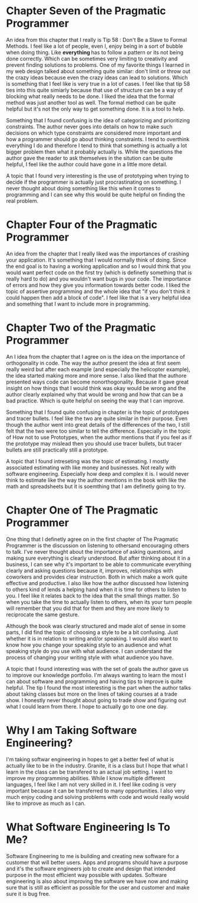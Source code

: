 # Chapter Seven of the Pragmatic Programmer 
  An idea from this chapter that I really is Tip 58 : Don't Be a Slave to Formal Methods. I feel like a lot of people, even I, enjoy being in a sort of bubble when doing thing. Like <b> everything </b>  has to follow a pattern or its not being done correctly. Which can be sometimes very limiting to creativity and prevent finding solutions to problems. One of my favorite things I learned in my web design talked about something quite similar: don't limit or throw out the crazy ideas because even the crazy ideas can lead to solutions. Which is something that I feel like is very true in a lot of cases. I feel like that tip 58 ties into this quite simiarly because that use of structure can be a way of blocking what really needs to be done. I liked the idea that the formal method was just another tool as well. The formal method can be quite helpful but it's not the only way to get something done. It is a tool to help.
  
   Something that I found confusing is the idea of categorizing and prioritizing constraints. The author never goes into details on how to make such decisions on which type constraints are considered more important and how a programmer should go about thinking constraints. I tend to overthink everything I do and therefore I tend to think that something is actually a lot bigger problem then what it probably actually is. While the questions the author gave the reader to ask themselves in the sitution can be quite helpful, I feel like the author could have gone in a little more detail.
   
   A topic that I found very interesting is the use of prototyping when trying to decide if the programmer is actually just procrastinating on something. I never thought about doing something like this when it comes to programming and I can see why this would be quite helpful on finding the real problem. 

# Chapter Four of the Pragmatic Programmer 
  An idea from the chapter that I really liked was the importances of crashing your application. It's something that I would normally think of doing. Since the end goal is to having a working application and so I would think that you would want perfect code on the first try (which is definetly something that is really hard to do) and you wouldn't want bugs in your code. The importance of errors and how they give you information towards better code. I liked the topic of assertive programming and the whole idea that "if you don't think it could happen then add a block of code". I feel like that is a very helpful idea and something that I want to include more in programming. 

# Chapter Two of the Pragmatic Programmer 
  An I idea from the chapter that I agree on is the idea on the importance of orthogonality in code. The way the author present the idea at first seem really weird but after each example (and especially the helicopter example), the idea started making more and more sense. I also liked that the authore presented ways code can become nonorthogonality. Because it gave great insight on how things that I would think was okay would be wrong and the author clearly explained why that would be wrong and how that can be a bad practice. Which is quite helpful on seeing the way that I can improve.
  
  Something that I found quite confusing in chapter is the topic of prototypes and tracer bullets. I feel like the two are quite similar in their purpose. Even though the author went into great details of the differences of the two, I still felt that the two were too similar to tell the difference. Especially in the topic of How not to use Prototypes, when the author mentions that if you feel as if the prototype may mislead then you should use tracer bullets, but tracer bullets are still practically still a prototype. 
  
  A topic that I found intreseting was the topic of estimating. I mostly associated estimating with like money and businesses. Not really with software engineering. Especially how deep and complex it is. I would never think to estimate like the way the author mentions in the book with like the math and spreadsheets but it is soemthing that I am definetly going to try. 

# Chapter One of The Pragmatic Programmer 
  One thing that I definetly agree on in the first chapter of The Pragmatic Programmer is the discussion on listening to othersand encouraging others to talk. I've never thought about the importance of asking questions, and making sure everything is clearly understood. But after thinking about it in a business, I can see why it's important to be able to communicate everything clearly and asking questions because it, improves, relationships with coworkers and provides clear instruction. Both in which make a work quite effective and productive. I also like how the author discussed how listening to others kind of lends a helping hand when it is time for others to listen to you. I feel like it relates back to the idea that the small things matter. So when you take the time to actually listen to others, when its your turn people will remember that you did that for them and they are more likely to reciprocate the same gesture. 
  
   Although the book was clearly structured and made alot of sense in some parts, I did find the topic of choosing a style to be a bit confusing. Just whether it is in relation to writing and/or speaking. I would also want to know how you change your speaking style to an audience and what speaking style do you use with what audience. I can understand the process of changing your writing style with what audience you have. 
   
   A topic that I found interesting was with the set of goals the author gave us to improve our knowledge portfolio. I'm always wanting to learn the most I can about software and programming and having tips to improve is quite helpful. The tip I found the most interesting is the part when the author talks about taking classes but more on the lines of taking courses at a trade show. I honestly never thought about going to trade show and figuring out what I could learn from there. I hope to actually go to one one day.


# Why I am Taking Software Engineering?
  I'm taking softwar engineering in hopes to get a better feel of what is actually like to be in the industry. Granite, it is a class but I hope that what I learn in the class can be transfered to an actual job setting. I want to improve my programming abilities. While I know multiple different languages, I feel like I am not very skilled in it. I feel like coding is very important because it can be transferred to many opportunities. I also very much enjoy coding and solving problems with code and would really would like to improve as much as I can. 



# What Software Engineering Is To Me?

  Software Engineering to me is building and creating new software for a customer that will better users. Apps and programs should have a purpose and it's the software engineers job to create and design that intended purpose in the most efficient way possible with updates. Software engineering is also about improving the software we have now and making sure that is still as efficient as possible for the user and customer and make sure it is bug free. 
